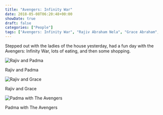 ```yaml
---
title: "Avengers: Infinity War"
date: 2018-05-08T06:20:48+00:00
showDate: true
draft: false
categories: ["People"]
tags: ["Avengers: Infinity War", "Rajiv Abraham Nela", "Grace Abraham", "Padma Nela"]
---
```


Stepped out with the ladies of the house yesterday, had a fun day with the Avengers: Infinity War, lots of eating, and then some shopping.

![Rajiv and Padma](https://res.cloudinary.com/abraham/image/upload/v1528461403/IMG_20180507_125324.jpg "Rajiv and Padma")

Rajiv and Padma

![Rajiv and Grace](https://res.cloudinary.com/abraham/image/upload/v1528461404/IMG_20180507_131017.jpg "Rajiv and Grace")

Rajiv and Grace

![Padma with The Avengers](https://res.cloudinary.com/abraham/image/upload/v1528461404/IMG_20180507_143821.jpg "Padma with The Avengers")

Padma with The Avengers